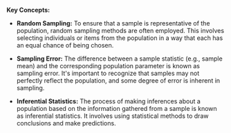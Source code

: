 **Key Concepts:**

- **Random Sampling:** To ensure that a sample is representative of the population, random sampling methods are often employed. This involves selecting individuals or items from the population in a way that each has an equal chance of being chosen.
    
- **Sampling Error:** The difference between a sample statistic (e.g., sample mean) and the corresponding population parameter is known as sampling error. It's important to recognize that samples may not perfectly reflect the population, and some degree of error is inherent in sampling.
    
- **Inferential Statistics:** The process of making inferences about a population based on the information gathered from a sample is known as inferential statistics. It involves using statistical methods to draw conclusions and make predictions.